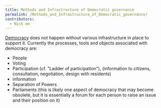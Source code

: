 ```yaml
---
title: Methods and Infrastructure of Democratic governance
permalink: /Methods_and_Infrastructure_of_Democratic_governance/
contributors:
  - Nick em
---
```


[Democracy](What_is_Democracy.md "wikilink") does not happen without
various infrastructure in place to support it. Currently the processes,
tools and objects associated with democracy are:

- People
- Voting
- Participation (cf. "Ladder of participation"), (information to
  citizens, consultation, negotiation, design with residents)
- information
- Separation of Powers
- Parliaments (this is likely one aspect of democracy that may become
  obsolete, but it is essentially a forum for each person to raise an
  issue and their position on it)
